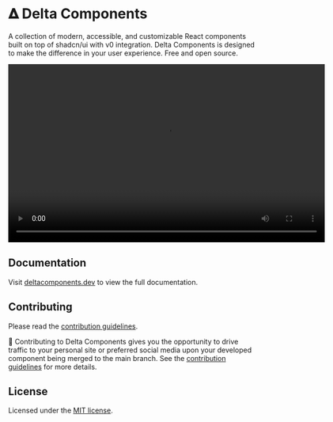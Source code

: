 # 𝚫 Delta Components

A collection of modern, accessible, and customizable React components built on top of shadcn/ui with v0 integration.
Delta Components is designed to make the difference in your user experience. Free and open source.

<video width="640" height="360" controls>
  <source src="path/to/your/video.mp4" type="video/mp4">
  Your browser does not support the video tag.
</video>

## Documentation

Visit [deltacomponents.dev](https://deltacomponents.dev) to view the full documentation.

## Contributing

Please read the [contribution guidelines](/CONTRIBUTING.md).

🎉 Contributing to Delta Components gives you the opportunity to drive traffic to your personal site or
preferred social media upon your developed component being merged to the main branch. See the [contribution guidelines](/CONTRIBUTING.md) for more details.

## License

Licensed under the [MIT license](LICENSE).
